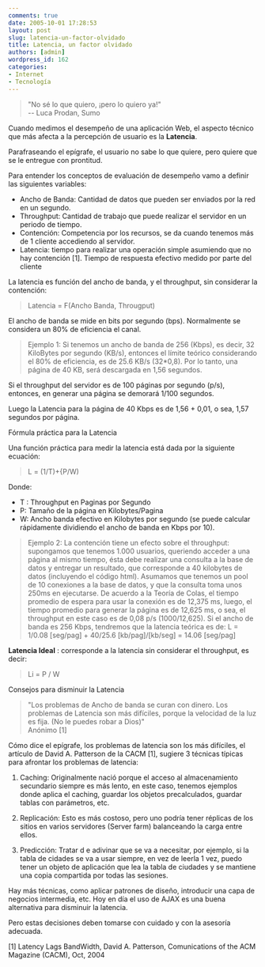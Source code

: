```yaml
---
comments: true
date: 2005-10-01 17:28:53
layout: post
slug: latencia-un-factor-olvidado
title: Latencia, un factor olvidado
authors: [admin]
wordpress_id: 162
categories:
- Internet
- Tecnología
---
```


> "No sé lo que quiero, ¡pero lo quiero ya!"  
-- Luca Prodan, Sumo  


Cuando medimos el desempeño de una aplicación Web, el aspecto técnico que más afecta a la percepción de usuario es la **Latencia**.

Parafraseando el epígrafe, el usuario no sabe lo que quiere, pero quiere que se le entregue con prontitud.  
  
Para entender los conceptos de evaluación de desempeño vamo a definir las siguientes variables:

  * Ancho de Banda: Cantidad de datos que pueden ser enviados por la red en un segundo.
  * Throughput: Cantidad de trabajo que puede realizar el servidor en un periodo de tiempo.
  * Contención: Competencia por los recursos, se da cuando tenemos más de 1 cliente accediendo al servidor.
  * Latencia: tiempo para realizar una operación simple asumiendo que no hay contención [1]. Tiempo de respuesta efectivo medido por parte del cliente

La latencia es función del ancho de banda, y el throughput, sin considerar la contención:

> Latencia = F(Ancho Banda, Througput)

El ancho de banda se mide en bits por segundo (bps). Normalmente se considera un 80% de eficiencia el canal.

> Ejemplo 1: Si tenemos un ancho de banda de 256 (Kbps), es decir, 32 KiloBytes por segundo (KB/s), entonces el límite teórico considerando el 80% de eficiencia, es de 25.6 KB/s (32*0,8). Por lo tanto, una página de 40 KB, será descargada en 1,56 segundos.

Si el throughput del servidor es de 100 páginas por segundo (p/s), entonces, en generar una página se demorará 1/100 segundos.

Luego la Latencia para la página de 40 Kbps es de 1,56 + 0,01, o sea, 1,57 segundos por página.

Fórmula práctica para la Latencia

Una función práctica para medir la latencia está dada por la siguiente ecuación:

> L = (1/T)+{P/W)

Donde:  
*	T : Throughput en Paginas por Segundo  
*	P: Tamaño de la página en Kilobytes/Pagina  
*	W: Ancho banda efectivo en Kilobytes por segundo (se puede calcular rápidamente dividiendo el ancho de banda en Kbps por 10).

> Ejemplo 2: La contención tiene un efecto sobre el throughput: supongamos que tenemos 1.000 usuarios, queriendo acceder a una página al mismo tiempo, ésta debe realizar una consulta a la base de datos y entregar un resultado, que corresponde a 40 kilobytes de datos (incluyendo el código html). Asumamos que tenemos un pool de 10 conexiones a la base de datos, y que la consulta toma unos 250ms en ejecutarse. De acuerdo a la Teoría de Colas, el tiempo promedio de espera para usar la conexión es de 12,375 ms, luego, el tiempo promedio para generar la página es de 12,625 ms, o sea, el throughput en este caso es de 0,08 p/s (1000/12,625). Si el ancho de banda es 256 Kbps, tendremos que la latencia teórica es de: L = 1/0.08 [seg/pag] + 40/25.6 [kb/pag]/[kb/seg] = 14.06 [seg/pag]

**Latencia Ideal** : corresponde a la latencia sin considerar el throughput, es decir:  
  
> Li = P / W

Consejos para disminuir la Latencia

> "Los problemas de Ancho de banda se curan con dinero. Los problemas de Latencia son más difíciles, porque la velocidad de la luz es fija. (No le puedes robar a Dios)"  
Anónimo [1]

Cómo dice el epígrafe, los problemas de latencia son los más difíciles, el artículo de David A. Patterson de la CACM [1], sugiere 3 técnicas típicas para afrontar los problemas de latencia:

1. Caching: Originalmente nació porque el acceso al almacenamiento secundario siempre es más lento, en este caso, tenemos ejemplos donde aplica el caching, guardar los objetos precalculados, guardar tablas con parámetros, etc.

2. Replicación: Esto es más costoso, pero uno podría tener réplicas de los sitios en varios servidores (Server farm) balanceando la carga entre ellos.

3. Predicción: Tratar d
e adivinar que se va a necesitar, por ejemplo, si la tabla de cidades se va a usar siempre, en vez de leerla 1 vez, puedo tener un objeto de aplicación que lea la tabla de ciudades y se mantiene una copia compartida por todas las sesiones.

Hay más técnicas, como aplicar patrones de diseño, introducir una capa de negocios intermedia, etc. Hoy en día el uso de AJAX es una buena alternativa para disminuir la latencia.

Pero estas decisiones deben tomarse con cuidado y con la asesoría adecuada.

[1] Latency Lags BandWidth, David A. Patterson, Comunications of the ACM Magazine (CACM), Oct, 2004

